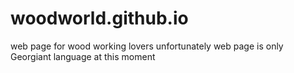 # woodworld.github.io
web page for wood working lovers
unfortunately web page is only Georgiant language at this moment
